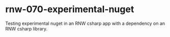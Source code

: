 # rnw-070-experimental-nuget
Testing experimental nuget in an RNW csharp app with a dependency on an RNW csharp library.
